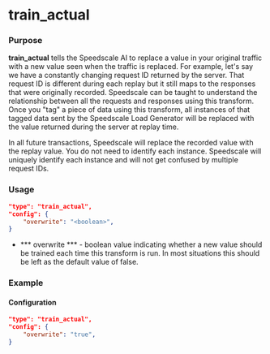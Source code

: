 # train_actual

### Purpose

**train_actual** tells the Speedscale AI to replace a value in your original traffic with a new value seen when the traffic is replaced. For example, let's say we have a constantly changing request ID returned by the server. That request ID is different during each replay but it still maps to the responses that were originally recorded. Speedscale can be taught to understand the relationship between all the requests and responses using this transform. Once you "tag" a piece of data using this transform, all instances of that tagged data sent by the Speedscale Load Generator will be replaced with the value returned during the server at replay time.

In all future transactions, Speedscale will replace the recorded value with the replay value. You do not need to identify each instance. Speedscale will uniquely identify each instance and will not get confused by multiple request IDs.

### Usage

```json
"type": "train_actual",
"config": {
    "overwrite": "<boolean>",
}
```

- *** overwrite *** - boolean value indicating whether a new value should be trained each time this transform is run. In most situations this should be left as the default value of false.

### Example

#### Configuration

```json
"type": "train_actual",
"config": {
    "overwrite": "true",
}
```
